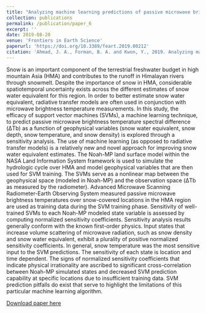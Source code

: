 ```yaml
---
title: "Analyzing machine learning predictions of passive microwave brightness temperature spectral difference over snow-covered terrain in High Mountain Asia"
collection: publications
permalink: /publication/paper_6
excerpt: ''
date: 2019-08-20
venue: 'Frontiers in Earth Science'
paperurl: 'https://doi.org/10.3389/feart.2019.00212'
citation: 'Ahmad, J. A., Forman, B. A. and Kwon, Y., 2019. Analyzing machine learning predictions of passive microwave brightness temperature spectral difference over snow-covered terrain in High Mountain Asia. Frontiers in Earth Science, 7, 212'
---
```


Snow is an important component of the terrestrial freshwater budget in high mountain Asia (HMA) and contributes to the runoff in Himalayan rivers through snowmelt. Despite the importance of snow in HMA, considerable spatiotemporal uncertainty exists across the different estimates of snow water equivalent for this region. In order to better estimate snow water equivalent, radiative transfer models are often used in conjunction with microwave brightness temperature measurements. In this study, the efficacy of support vector machines (SVMs), a machine learning technique, to predict passive microwave brightness temperature spectral difference (ΔTb) as a function of geophysical variables (snow water equivalent, snow depth, snow temperature, and snow density) is explored through a sensitivity analysis. The use of machine learning (as opposed to radiative transfer models) is a relatively new and novel approach for improving snow water equivalent estimates. The Noah-MP land surface model within the NASA Land Information System framework is used to simulate the hydrologic cycle over HMA and model geophysical variables that are then used for SVM training. The SVMs serve as a nonlinear map between the geophysical space (modeled in Noah-MP) and the observation space (ΔTb as measured by the radiometer). Advanced Microwave Scanning Radiometer-Earth Observing System measured passive microwave brightness temperatures over snow-covered locations in the HMA region are used as training data during the SVM training phase. Sensitivity of well-trained SVMs to each Noah-MP modeled state variable is assessed by computing normalized sensitivity coefficients. Sensitivity analysis results generally conform with the known first-order physics. Input states that increase volume scattering of microwave radiation, such as snow density and snow water equivalent, exhibit a plurality of positive normalized sensitivity coefficients. In general, snow temperature was the most sensitive input to the SVM predictions. The sensitivity of each state is location and time dependent. The signs of normalized sensitivity coefficients that indicate physical irrationality are ascribed to significant cross-correlation between Noah-MP simulated states and decreased SVM prediction capability at specific locations due to insufficient training data. SVM prediction pitfalls do exist that serve to highlight the limitations of this particular machine learning algorithm.

[Download paper here](https://doi.org/10.3389/feart.2019.00212)
